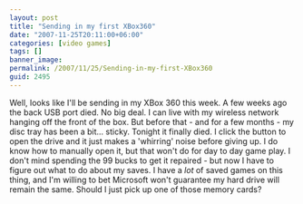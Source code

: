 ```yaml
---
layout: post
title: "Sending in my first XBox360"
date: "2007-11-25T20:11:00+06:00"
categories: [video games]
tags: []
banner_image: 
permalink: /2007/11/25/Sending-in-my-first-XBox360
guid: 2495
---
```


Well, looks like I'll be sending in my XBox 360 this week. A few weeks ago the back USB port died. No big deal. I can live with my wireless network hanging off the front of the box. But before that - and for a few months - my disc tray has been a bit... sticky. Tonight it finally died. I click the button to open the drive and it just makes a 'whirring' noise before giving up. I do know how to manually open it, but that won't do for day to day game play. I don't mind spending the 99 bucks to get it repaired - but now I have to figure out what to do about my saves. I have a <i>lot</i> of saved games on this thing, and I'm willing to bet Microsoft won't guarantee my hard drive will remain the same. Should I just pick up one of those memory cards?